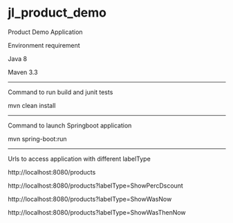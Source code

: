 # jl_product_demo
Product Demo Application

Environment requirement

Java 8

Maven 3.3

----------------------------------------------------

Command to run build and junit tests

mvn clean install

-----------------------------------------------------
Command to launch Springboot application

mvn spring-boot:run

-----------------------------------------------------

Urls to access application with different labelType

http://localhost:8080/products

http://localhost:8080/products?labelType=ShowPercDscount

http://localhost:8080/products?labelType=ShowWasNow

http://localhost:8080/products?labelType=ShowWasThenNow
